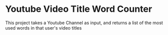 # Youtube Video Title Word Counter

This project takes a Youtube Channel as input, and returns a list of the most used words in that user's video titles
